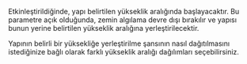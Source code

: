 Etkinleştirildiğinde, yapı belirtilen yükseklik aralığında başlayacaktır.
Bu parametre açık olduğunda, zemin algılama devre dışı bırakılır ve yapısı bunun yerine belirtilen yükseklik aralığına yerleştirilecektir.

Yapının belirli bir yüksekliğe yerleştirilme şansının nasıl dağıtılmasını istediğinize bağlı olarak farklı yükseklik aralığı dağılımları seçebilirsiniz.